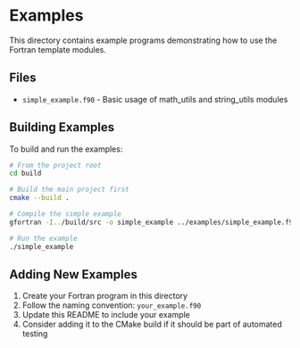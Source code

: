 # Examples

This directory contains example programs demonstrating how to use the Fortran template modules.

## Files

- `simple_example.f90` - Basic usage of math_utils and string_utils modules

## Building Examples

To build and run the examples:

```bash
# From the project root
cd build

# Build the main project first
cmake --build .

# Compile the simple example
gfortran -I../build/src -o simple_example ../examples/simple_example.f90 -L. -lfortran_template_lib

# Run the example
./simple_example
```

## Adding New Examples

1. Create your Fortran program in this directory
2. Follow the naming convention: `your_example.f90`
3. Update this README to include your example
4. Consider adding it to the CMake build if it should be part of automated testing